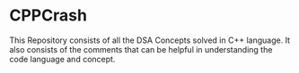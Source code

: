 # CPPCrash
This Repository consists of all the DSA Concepts solved in C++ language.
It also consists of the comments that can be helpful in understanding the code language and concept.
